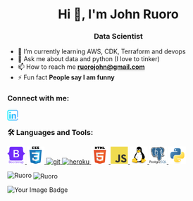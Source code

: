 <h1 align="center">Hi 👋, I'm John Ruoro</h1>
<h3 align="center"> Data Scientist </h3>

- 🌱 I’m currently learning AWS, CDK, Terraform and devops
- 💬 Ask me about data and python (I love to tinker)
- 📫 How to reach me **ruorojohn@gmail.com**
- ⚡ Fun fact **People say I am funny**

<h3 align="left">Connect with me:</h3>
<p align="left">
<a href="https://www.linkedin.com/in/john-ruoro-3769b614b/">
  <img align="left" alt="Ruoro's LinkedIn" height="24px" src="https://raw.githubusercontent.com/shaqdeff/shaqdeff/main/linkedin.png" />
 </a>
</br>


<!--
**Ruoro/Ruoro** is a ✨ _special_ ✨ repository because its `README.md` (this file) appears on your GitHub profile.

Here are some ideas to get you started:

- 🔭 I’m currently working on ...
- 🌱 I’m currently learning ...
- 👯 I’m looking to collaborate on ...
- 🤔 I’m looking for help with ...
- 💬 Ask me about ...
- 📫 How to reach me: ...
- 😄 Pronouns: ...
- ⚡ Fun fact: ...
-->


<h3 align="left">🛠 Languages and Tools:</h3>

<a href="https://getbootstrap.com" target="_blank"> <img src="https://raw.githubusercontent.com/devicons/devicon/master/icons/bootstrap/bootstrap-plain-wordmark.svg" alt="bootstrap" width="40" height="40"/> </a>
<a href="https://www.w3schools.com/css/" target="_blank"> <img src="https://raw.githubusercontent.com/devicons/devicon/master/icons/css3/css3-original-wordmark.svg" alt="css3" width="40" height="40"/> </a>
<a href="https://git-scm.com/" target="_blank"> <img src="https://www.vectorlogo.zone/logos/git-scm/git-scm-icon.svg" alt="git" width="40" height="40"/> </a>
<a href="https://heroku.com" target="_blank"> <img src="https://www.vectorlogo.zone/logos/heroku/heroku-icon.svg" alt="heroku" width="40" height="40"/> </a> 
<a href="https://www.w3.org/html/" target="_blank"> <img src="https://raw.githubusercontent.com/devicons/devicon/master/icons/html5/html5-original-wordmark.svg" alt="html5" width="40" height="40"/> </a> 
<a href="https://developer.mozilla.org/en-US/docs/Web/JavaScript" target="_blank"> <img src="https://raw.githubusercontent.com/devicons/devicon/master/icons/javascript/javascript-original.svg" alt="javascript" width="40" height="40"/> </a>
</a> <a href="https://www.linux.org/" target="_blank"> <img src="https://raw.githubusercontent.com/devicons/devicon/master/icons/linux/linux-original.svg" alt="linux" width="40" height="40"/> </a>
<a href="https://www.postgresql.org" target="_blank"> <img src="https://raw.githubusercontent.com/devicons/devicon/master/icons/postgresql/postgresql-original-wordmark.svg" alt="postgresql" width="40" height="40"/> </a> 
<a href="https://www.python.org" target="_blank"> <img src="https://raw.githubusercontent.com/devicons/devicon/master/icons/python/python-original.svg" alt="python" width="40" height="40"/> </a> 
</p>

<p><img align="left" src="https://github-readme-stats.vercel.app/api/top-langs?username=Ruoro&show_icons=true&locale=en&layout=compact" alt="Ruoro" /></p>

<p>&nbsp;<img align="center" src="https://github-readme-stats.vercel.app/api?username=Ruoro&show_icons=true&locale=en" alt="Ruoro" /></p>
<img src="https://tryhackme-badges.s3.amazonaws.com/JonSnow.png" alt="Your Image Badge" />
<!-- <iframe src="https://tryhackme.com/api/v2/badges/public-profile?userPublicId=26986" style='border:none;'></iframe> -->

